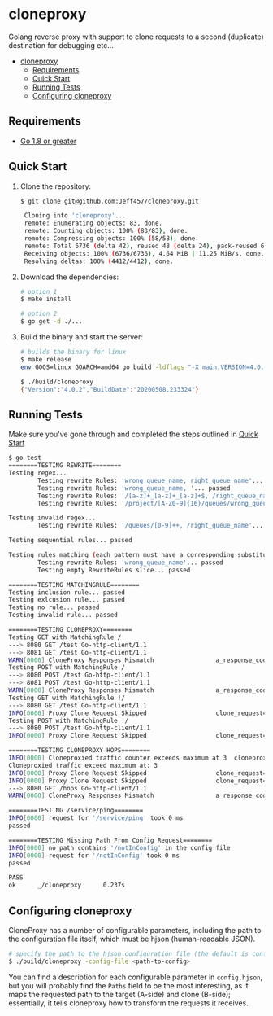 # cloneproxy

Golang reverse proxy with support to clone requests to a second (duplicate) destination for debugging etc...

- [cloneproxy](#cloneproxy)
  - [Requirements](#requirements)
  - [Quick Start](#quick-start)
  - [Running Tests](#running-tests)
  - [Configuring cloneproxy](#configuring-cloneproxy)

## Requirements

- [Go 1.8 or greater](https://golang.org/doc/install)

## Quick Start

1. Clone the repository:

   ```bash
   $ git clone git@github.com:Jeff457/cloneproxy.git

    Cloning into 'cloneproxy'...
    remote: Enumerating objects: 83, done.
    remote: Counting objects: 100% (83/83), done.
    remote: Compressing objects: 100% (58/58), done.
    remote: Total 6736 (delta 42), reused 48 (delta 24), pack-reused 6653
    Receiving objects: 100% (6736/6736), 4.64 MiB | 11.25 MiB/s, done.
    Resolving deltas: 100% (4412/4412), done.
   ```

1. Download the dependencies:

   ```bash
   # option 1
   $ make install

   # option 2
   $ go get -d ./...
   ```

1. Build the binary and start the server:

   ```bash
   # builds the binary for linux
   $ make release
   env GOOS=linux GOARCH=amd64 go build -ldflags "-X main.VERSION=4.0.2 -X main.minversion=`date -u +%Y%m%d.%H%M%S`" -o build/cloneproxy cloneproxy.go

   $ ./build/cloneproxy
   {"Version":"4.0.2","BuildDate":"20200508.233324"}
   ```

## Running Tests

Make sure you've gone through and completed the steps outlined in [Quick Start](#quick-start)

```bash
$ go test
========TESTING REWRITE========
Testing regex...
        Testing rewrite Rules: 'wrong_queue_name, right_queue_name'... passed
        Testing rewrite Rules: 'wrong_queue_name, '... passed
        Testing rewrite Rules: '/[a-z]+_[a-z]+_[a-z]+$, /right_queue_name'... passed
        Testing rewrite Rules: '/project/[A-Z0-9]{16}/queues/wrong_queue_name, /project/6AF308SDF093JF03/queues/right_queue_name'... passed

Testing invalid regex...
        Testing rewrite Rules: '/queues/[0-9]++, /right_queue_name'... passed

Testing sequential rules... passed

Testing rules matching (each pattern must have a corresponding substitution)...
        Testing rewrite Rules: 'wrong_queue_name'... passed
        Testing empty RewriteRules slice... passed

========TESTING MATCHINGRULE========
Testing inclusion rule... passed
Testing exlcusion rule... passed
Testing no rule... passed
Testing invalid rule... passed

========TESTING CLONEPROXY========
Testing GET with MatchingRule /
---> 8080 GET /test Go-http-client/1.1
---> 8081 GET /test Go-http-client/1.1
WARN[0000] CloneProxy Responses Mismatch                 a_response_code=200 a_response_length=229 a_sha1=83b5d06f0b9dfdb81ebc8e54e41c45e2724374a1 b_response_code=200 b_response_length=247 b_sha1=d45bfdda95535841926c6791404b166bf9d2007b duration=3 request_method=GET request_path=/test uuid=bc161f8f-7503-4b6b-8056-a6009d4942b4
Testing POST with MatchingRule /
---> 8080 POST /test Go-http-client/1.1
---> 8081 POST /test Go-http-client/1.1
WARN[0000] CloneProxy Responses Mismatch                 a_response_code=200 a_response_length=249 a_sha1=d7f5022165fda7dc305239d94e15985562af17be b_response_code=200 b_response_length=267 b_sha1=2b2444a7c4bd04a24eeb47f464866291d1653eaa duration=2 request_method=POST request_path=/test uuid=8576588d-d7d3-43bf-a83b-4dae7b6e5abb
Testing GET with MatchingRule !/
---> 8080 GET /test Go-http-client/1.1
INFO[0000] Proxy Clone Request Skipped                   clone_request=false duration=1 request_contentlength=0 request_method=GET request_path=/test response_code=200 response_length=229 sha1=de0b1227c7235950290726cdebc7f387790bfdf7 uuid=27c5dc71-d05a-4540-9fe6-8a290ee456c2
Testing POST with MatchingRule !/
---> 8080 POST /test Go-http-client/1.1
INFO[0000] Proxy Clone Request Skipped                   clone_request=false duration=1 request_contentlength=0 request_method=POST request_path=/test response_code=200 response_length=249 sha1=c3338cd1c62e72b6403e6859a43a68be0fc9b09d uuid=b2d79785-dd1d-4664-82c0-12eef8dc262d

========TESTING CLONEPROXY HOPS========
INFO[0000] Cloneproxied traffic counter exceeds maximum at 3  cloneproxied traffic count=3
Cloneproxied traffic exceed maximum at: 3
INFO[0000] Proxy Clone Request Skipped                   clone_request=false duration=2 request_contentlength=0 request_method=GET request_path=/hops response_code=200 response_length=0 sha1=da39a3ee5e6b4b0d3255bfef95601890afd80709 uuid=607e77d2-f9be-4a5b-8739-7d416a2273c3
INFO[0000] Proxy Clone Request Skipped                   clone_request=false duration=3 request_contentlength=0 request_method=GET request_path=/hops response_code=200 response_length=0 sha1=da39a3ee5e6b4b0d3255bfef95601890afd80709 uuid=f77f4c30-d503-4e22-828b-ebf8f3e2eb91
---> 8080 GET /hops Go-http-client/1.1
WARN[0000] CloneProxy Responses Mismatch                 a_response_code=200 a_response_length=0 a_sha1=da39a3ee5e6b4b0d3255bfef95601890afd80709 b_response_code=200 b_response_length=246 b_sha1=acbce4b9418939d5ca37e7c8b230b7213145e435 duration=9 request_method=GET request_path=/hops uuid=f1194687-632e-4026-8d16-c9d1f0255277

========TESTING /service/ping========
INFO[0000] request for '/service/ping' took 0 ms
passed

========TESTING Missing Path From Config Request========
INFO[0000] no path contains '/notInConfig' in the config file
INFO[0000] request for '/notInConfig' took 0 ms
passed

PASS
ok      _/cloneproxy      0.237s
```

## Configuring cloneproxy

CloneProxy has a number of configurable parameters, including the path to the configuration file itself, which must be hjson (human-readable JSON).

```bash
# specify the path to the hjson configuration file (the default is config.hjson)
$ ./build/cloneproxy -config-file <path-to-config>
```

You can find a description for each configurable parameter in `config.hjson`, but you will probably find the `Paths` field to be the most interesting, as it maps the requested path to the target (A-side) and clone (B-side); essentially, it tells cloneproxy how to transform the requests it receives.
